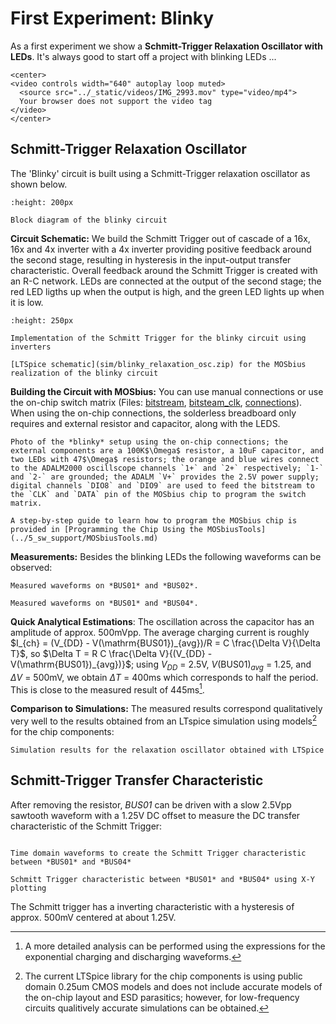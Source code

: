 # First Experiment: Blinky
As a first experiment we show a **Schmitt-Trigger Relaxation Oscillator with LEDs**. It's always good to start off a project with blinking LEDs ... 

```{raw} html
<center>
<video controls width="640" autoplay loop muted>
  <source src="../_static/videos/IMG_2993.mov" type="video/mp4">
  Your browser does not support the video tag
</video>
</center>
```
## Schmitt-Trigger Relaxation Oscillator

The 'Blinky' circuit is built using a Schmitt-Trigger relaxation oscillator as shown below. 

```{figure} img/blinky_block.png
:height: 200px

Block diagram of the blinky circuit
```

**Circuit Schematic:** 
We build the Schmitt Trigger out of cascade of a 16x, 16x and 4x inverter with a 4x inverter providing positive feedback around the second stage, resulting in hysteresis in the input-output transfer characteristic. Overall feedback around the Schmitt Trigger is created with an R-C network. LEDs are connected at the output of the second stage; the red LED ligths up when the output is high, and the green LED lights up when it is low.

```{figure} img/blinky_block_inv.png
:height: 250px

Implementation of the Schmitt Trigger for the blinky circuit using inverters
```



```{figure} img/blinky_relaxation_osc_v1.png
[LTSpice schematic](sim/blinky_relaxation_osc.zip) for the MOSbius realization of the blinky circuit  
```

**Building the Circuit with MOSbius:** You can use manual connections or use the on-chip switch matrix (Files: [bitstream](img/relaxation_osc_v1_bitstream.txt), [bitsteam_clk](img/relaxation_osc_v1_bitstream_clk.txt), [connections](img/connections_relaxation_osc_v1.json)). When using the on-chip connections, the solderless breadboard only requires and external resistor and capacitor, along with the LEDS.
```{figure} img/relaxation_osc_v1_IMG_2992.jpeg
Photo of the *blinky* setup using the on-chip connections; the external components are a 100K$\Omega$ resistor, a 10uF capacitor, and two LEDs with 47$\Omega$ resistors; the orange and blue wires connect to the ADALM2000 oscillscope channels `1+` and `2+` respectively; `1-` and `2-` are grounded; the ADALM `V+` provides the 2.5V power supply; digital channels `DIO8` and `DIO9` are used to feed the bitstream to the `CLK` and `DATA` pin of the MOSbius chip to program the switch matrix. 
```

```{tip}
A step-by-step guide to learn how to program the MOSbius chip is provided in [Programming the Chip Using the MOSbiusTools](../5_sw_support/MOSbiusTools.md)
```

**Measurements:**
Besides the blinking LEDs the following waveforms can be observed:
```{figure} img/osciloscope_waveoforms_2.png
Measured waveforms on *BUS01* and *BUS02*.
```
```{figure} img/osciloscope_waveoforms_3.png
Measured waveforms on *BUS01* and *BUS04*.
```
**Quick Analytical Estimations**:
The oscillation across the capacitor has an amplitude of approx. 500mVpp. The average charging current is roughly $I_{ch} = (V_{DD} - V(\mathrm{BUS01})_{avg})/R = C \frac{\Delta V}{\Delta T}$, so $\Delta T = R C \frac{\Delta V}{(V_{DD} - V(\mathrm{BUS01})_{avg})}$; using $V_{DD}$ = 2.5V, $V(\mathrm{BUS01})_{avg}$ = 1.25, and $\Delta V$ = 500mV, we obtain $\Delta T$ = 400ms which corresponds to half the period. This is close to the measured result of 445ms[^exactanalysis].

**Comparison to Simulations:** The measured results correspond qualitatively very well to the results obtained from an LTspice simulation using models[^commentsim] for the chip components:
```{figure} img/relaxation_osc_v1_sim.png
Simulation results for the relaxation oscillator obtained with LTSpice
```

## Schmitt-Trigger Transfer Characteristic
After removing the resistor, *BUS01* can be driven with a slow 2.5Vpp sawtooth waveform with a 1.25V DC offset to measure the DC transfer characteristic of the Schmitt Trigger:
```{figure} img/xy_timedomain.png 

Time domain waveforms to create the Schmitt Trigger characteristic between *BUS01* and *BUS04*
```
```{figure} img/xy_xy.png
Schmitt Trigger characteristic between *BUS01* and *BUS04* using X-Y plotting
```

The Schmitt trigger has a inverting characteristic with a hysteresis of approx. 500mV centered at about 1.25V.

[^exactanalysis]: A more detailed analysis can be performed using the expressions for the exponential charging and discharging waveforms.
[^commentsim]: The current LTSpice library for the chip components is using public domain 0.25um CMOS models and does not include accurate models of the on-chip layout and ESD parasitics; however, for low-frequency circuits qualitively accurate simulations can be obtained.  